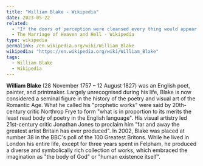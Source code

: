 ```yaml
---
title: "William Blake - Wikipedia"
date: 2023-05-22
related:
  - "If the doors of perception were cleansed every thing would appear to man as it is, Infinite"
  - The Marriage of Heaven and Hell - Wikipedia
type: wikipedia
permalink: /en.wikipedia.org/wiki/William_Blake
wikipedia: "https://en.wikipedia.org/wiki/William_Blake"
tags:
  - William Blake
  - Wikipedia
---
```

**William Blake** (28 November 1757 – 12 August 1827) was an English poet, painter, and printmaker. Largely unrecognised during his life, Blake is now considered a seminal figure in the history of the poetry and visual art of the Romantic Age. What he called his "prophetic works" were said by 20th-century critic Northrop Frye to form "what is in proportion to its merits the least read body of poetry in the English language". His visual artistry led 21st-century critic Jonathan Jones to proclaim him "far and away the greatest artist Britain has ever produced". In 2002, Blake was placed at number 38 in the BBC's poll of the 100 Greatest Britons. While he lived in London his entire life, except for three years spent in Felpham, he produced a diverse and symbolically rich collection of works, which embraced the imagination as "the body of God" or "human existence itself".